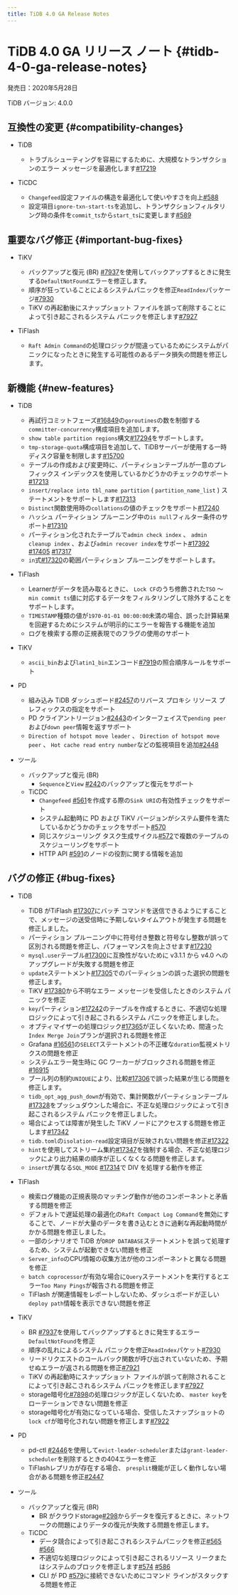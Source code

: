 ```yaml
---
title: TiDB 4.0 GA Release Notes
---
```


# TiDB 4.0 GA リリース ノート {#tidb-4-0-ga-release-notes}

発売日：2020年5月28日

TiDB バージョン: 4.0.0

## 互換性の変更 {#compatibility-changes}

-   TiDB
    -   トラブルシューティングを容易にするために、大規模なトランザクションのエラー メッセージを最適化します[#17219](https://github.com/pingcap/tidb/pull/17219)

-   TiCDC
    -   `Changefeed`設定ファイルの構造を最適化して使いやすさを向上[#588](https://github.com/pingcap/tiflow/pull/588)
    -   設定項目`ignore-txn-start-ts`を追加し、トランザクションフィルタリング時の条件を`commit_ts`から`start_ts`に変更します[#589](https://github.com/pingcap/tiflow/pull/589)

## 重要なバグ修正 {#important-bug-fixes}

-   TiKV
    -   バックアップと復元 (BR) [#7937](https://github.com/tikv/tikv/pull/7937)を使用してバックアップするときに発生する`DefaultNotFound`エラーを修正します。
    -   順序が狂っていることによるシステムパニックを修正`ReadIndex`パッケージ[#7930](https://github.com/tikv/tikv/pull/7930)
    -   TiKV の再起動後にスナップショット ファイルを誤って削除することによって引き起こされるシステム パニックを修正します[#7927](https://github.com/tikv/tikv/pull/7927)

-   TiFlash
    -   `Raft Admin Command`の処理ロジックが間違っているためにシステムがパニックになったときに発生する可能性のあるデータ損失の問題を修正します。

## 新機能 {#new-features}

-   TiDB
    -   再試行コミットフェーズ[#16849](https://github.com/pingcap/tidb/pull/16849)の`goroutines`の数を制御する`committer-concurrency`構成項目を追加します。
    -   `show table partition regions`構文[#17294](https://github.com/pingcap/tidb/pull/17294)をサポートします。
    -   `tmp-storage-quota`構成項目を追加して、TiDBサーバーが使用する一時ディスク容量を制限します[#15700](https://github.com/pingcap/tidb/pull/15700)
    -   テーブルの作成および変更時に、パーティションテーブルが一意のプレフィックス インデックスを使用しているかどうかのチェックのサポート[#17213](https://github.com/pingcap/tidb/pull/17213)
    -   `insert/replace into tbl_name partition` ( `partition_name_list` ) ステートメントをサポートします[#17313](https://github.com/pingcap/tidb/pull/17313)
    -   `Distinct`関数使用時の`collations`の値のチェックをサポート[#17240](https://github.com/pingcap/tidb/pull/17240)
    -   ハッシュ パーティション プルーニング中の`is null`フィルター条件のサポート[#17310](https://github.com/pingcap/tidb/pull/17310)
    -   パーティション化されたテーブルで`admin check index` 、 `admin cleanup index` 、および`admin recover index`をサポート[#17392](https://github.com/pingcap/tidb/pull/17392) [#17405](https://github.com/pingcap/tidb/pull/17405) [#17317](https://github.com/pingcap/tidb/pull/17317)
    -   `in`式[#17320](https://github.com/pingcap/tidb/pull/17320)の範囲パーティション プルーニングをサポートします。

-   TiFlash
    -   Learnerがデータを読み取るときに、 `Lock CF`のうち修飾された`TSO` ～ `min commit ts`値に対応するデータをフィルタリングして除外することをサポートします。
    -   `TIMESTAMP`種類の値が`1970-01-01 00:00:00`未満の場合、誤った計算結果を回避するためにシステムが明示的にエラーを報告する機能を追加
    -   ログを検索する際の正規表現でのフラグの使用のサポート

-   TiKV
    -   `ascii_bin`および`latin1_bin`エンコード[#7919](https://github.com/tikv/tikv/pull/7919)の照合順序ルールをサポート

-   PD
    -   組み込み TiDB ダッシュボード[#2457](https://github.com/pingcap/pd/pull/2457)のリバース プロキシ リソース プレフィックスの指定をサポート
    -   PD クライアントリージョン[#2443](https://github.com/pingcap/pd/pull/2443)のインターフェイスで`pending peer`および`down peer`情報を返すサポート
    -   `Direction of hotspot move leader` 、 `Direction of hotspot move peer` 、 `Hot cache read entry number`などの監視項目を追加[#2448](https://github.com/pingcap/pd/pull/2448)

-   ツール
    -   バックアップと復元 (BR)
        -   `Sequence`と`View` [#242](https://github.com/pingcap/br/pull/242)のバックアップと復元をサポート
    -   TiCDC
        -   `Changefeed` [#561](https://github.com/pingcap/tiflow/pull/561)を作成する際の`Sink URI`の有効性チェックをサポート
        -   システム起動時に PD および TiKV バージョンがシステム要件を満たしているかどうかのチェックをサポート[#570](https://github.com/pingcap/tiflow/pull/570)
        -   同じスケジューリング タスク生成サイクル[#572](https://github.com/pingcap/tiflow/pull/572)で複数のテーブルのスケジューリングをサポート
        -   HTTP API [#591](https://github.com/pingcap/tiflow/pull/591)のノードの役割に関する情報を追加

## バグの修正 {#bug-fixes}

-   TiDB

    -   TiDB がTiFlash [#17307](https://github.com/pingcap/tidb/pull/17307)にバッチ コマンドを送信できるようにすることで、メッセージの送受信時に予期しないタイムアウトが発生する問題を修正しました。
    -   パーティション プルーニング中に符号付き整数と符号なし整数が誤って区別される問題を修正し、パフォーマンスを向上させます[#17230](https://github.com/pingcap/tidb/pull/17230)
    -   `mysql.user`テーブル[#17300](https://github.com/pingcap/tidb/pull/17300)に互換性がないために v3.1.1 から v4.0 へのアップグレードが失敗する問題を修正
    -   `update`ステートメント[#17305](https://github.com/pingcap/tidb/pull/17305)でのパーティションの誤った選択の問題を修正します。
    -   TiKV [#17380](https://github.com/pingcap/tidb/pull/17380)から不明なエラー メッセージを受信したときのシステム パニックを修正
    -   `key`パーティション[#17242](https://github.com/pingcap/tidb/pull/17242)のテーブルを作成するときに、不適切な処理ロジックによって引き起こされるシステム パニックを修正しました。
    -   オプティマイザーの処理ロジック[#17365](https://github.com/pingcap/tidb/pull/17365)が正しくないため、間違った`Index Merge Join`プランが選択される問題を修正
    -   Grafana [#16561](https://github.com/pingcap/tidb/pull/16561)の`SELECT`ステートメントの不正確な`duration`監視メトリクスの問題を修正
    -   システムエラー発生時に GC ワーカーがブロックされる問題を修正[#16915](https://github.com/pingcap/tidb/pull/16915)
    -   ブール列の制約`UNIQUE`により、比較[#17306](https://github.com/pingcap/tidb/pull/17306)で誤った結果が生じる問題を修正します。
    -   `tidb_opt_agg_push_down`が有効で、集計関数がパーティションテーブル[#17328](https://github.com/pingcap/tidb/pull/17328)をプッシュダウンした場合に、不正な処理ロジックによって引き起こされるシステム パニックを修正しました。
    -   場合によっては障害が発生した TiKV ノードにアクセスする問題を修正します[#17342](https://github.com/pingcap/tidb/pull/17342)
    -   `tidb.toml`の`isolation-read`設定項目が反映されない問題を修正[#17322](https://github.com/pingcap/tidb/pull/17322)
    -   `hint`を使用してストリーム集約[#17347](https://github.com/pingcap/tidb/pull/17347)を強制する場合、不正な処理ロジックにより出力結果の順序が正しくなくなる問題を修正します。
    -   `insert`が異なる`SQL_MODE` [#17314](https://github.com/pingcap/tidb/pull/17314)で DIV を処理する動作を修正

-   TiFlash

    -   検索ログ機能の正規表現のマッチング動作が他のコンポーネントと矛盾する問題を修正
    -   デフォルトで遅延処理の最適化の`Raft Compact Log Command`を無効にすることで、ノードが大量のデータを書き込むときに過剰な再起動時間がかかる問題を修正しました。
    -   一部のシナリオで TiDB が`DROP DATABASE`ステートメントを誤って処理するため、システムが起動できない問題を修正
    -   `Server_info`のCPU情報の収集方法が他のコンポーネントと異なる問題を修正
    -   `batch coprocessor`が有効な場合に`Query`ステートメントを実行するとエラー`Too Many Pings`が報告される問題を修正
    -   TiFlash が関連情報をレポートしないため、ダッシュボードが正しい`deploy path`情報を表示できない問題を修正

-   TiKV

    -   BR [#7937](https://github.com/tikv/tikv/pull/7937)を使用してバックアップするときに発生するエラー`DefaultNotFound`を修正
    -   順序の乱れによるシステム パニックを修正`ReadIndex`パケット[#7930](https://github.com/tikv/tikv/pull/7930)
    -   リードリクエストのコールバック関数が呼び出されていないため、予期せぬエラーが返される問題を修正[#7921](https://github.com/tikv/tikv/pull/7921)
    -   TiKV の再起動時にスナップショット ファイルが誤って削除されることによって引き起こされるシステム パニックを修正します[#7927](https://github.com/tikv/tikv/pull/7927)
    -   storage暗号化[#7898](https://github.com/tikv/tikv/pull/7898)の処理ロジックが正しくないため、 `master key`をローテーションできない問題を修正
    -   storage暗号化が有効になっている場合、受信したスナップショットの`lock cf`が暗号化されない問題を修正します[#7922](https://github.com/tikv/tikv/pull/7922)

-   PD

    -   pd-ctl [#2446](https://github.com/pingcap/pd/pull/2446)を使用して`evict-leader-scheduler`または`grant-leader-scheduler`を削除するときの404エラーを修正
    -   TiFlashレプリカが存在する場合、 `presplit`機能が正しく動作しない場合がある問題を修正[#2447](https://github.com/pingcap/pd/pull/2447)

-   ツール

    -   バックアップと復元 (BR)
        -   BR がクラウドstorage[#298](https://github.com/pingcap/br/pull/298)からデータを復元するときに、ネットワークの問題によりデータの復元が失敗する問題を修正します。
    -   TiCDC
        -   データ競合によって引き起こされるシステムパニックを修正[#565](https://github.com/pingcap/tiflow/pull/565) [#566](https://github.com/pingcap/tiflow/pull/566)
        -   不適切な処理ロジックによって引き起こされるリソース リークまたはシステムのブロックを修正します[#574](https://github.com/pingcap/tiflow/pull/574) [#586](https://github.com/pingcap/tiflow/pull/586)
        -   CLI が PD [#579](https://github.com/pingcap/tiflow/pull/579)に接続できないためにコマンド ラインがスタックする問題を修正
